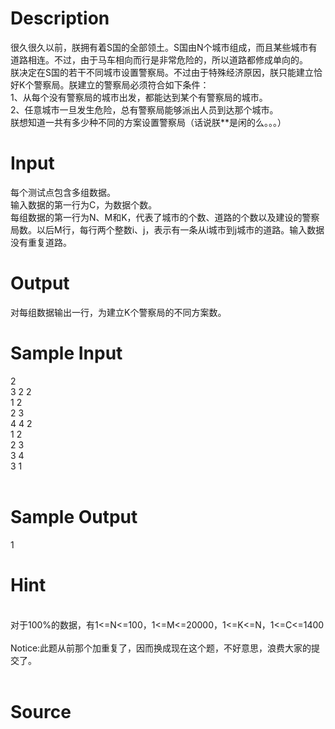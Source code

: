 
# Description

<div class="content"><div>
<div>很久很久以前，朕拥有着S国的全部领土。S国由N个城市组成，而且某些城市有道路相连。不过，由于马车相向而行是非常危险的，所以道路都修成单向的。</div>
<div></div>
<div>朕决定在S国的若干不同城市设置警察局。不过由于特殊经济原因，朕只能建立恰好K个警察局。朕建立的警察局必须符合如下条件：</div>
<div></div>
<div>1、从每个没有警察局的城市出发，都能达到某个有警察局的城市。</div>
<div></div>
<div>2、任意城市一旦发生危险，总有警察局能够派出人员到达那个城市。</div>
<div></div>
<div>朕想知道一共有多少种不同的方案设置警察局（话说朕**是闲的么。。。）</div>
<div></div>
</div>
<div></div>
<p></p></div>

# Input

<div class="content"><div>
<p class="MsoNormal" style="text-indent:21.0pt;mso-layout-grid-align:none;
text-autospace:none"></p>
<div>每个测试点包含多组数据。</div>
<div></div>
<div>输入数据的第一行为C，为数据个数。</div>
<div></div>
<div>每组数据的第一行为N、M和K，代表了城市的个数、道路的个数以及建设的警察局数。以后M行，每行两个整数i、j，表示有一条从i城市到j城市的道路。输入数据没有重复道路。</div>
</div>
<p></p></div>

# Output

<div class="content"><div></div>
<div>对每组数据输出一行，为建立K个警察局的不同方案数。</div>
<p></p></div>

# Sample Input

<div class="content"><span class="sampledata">2<br/>
3 2 2<br/>
1 2<br/>
2 3<br/>
4 4 2<br/>
1 2<br/>
2 3<br/>
3 4<br/>
3 1<br/>
<br/>
</span></div>

# Sample Output

<div class="content"><span class="sampledata">1<br/>
</span></div>

# Hint

<div class="content"><p></p><p></p><br/>
<div>对于100%的数据，有1&lt;=N&lt;=100，1&lt;=M&lt;=20000，1&lt;=K&lt;=N，1&lt;=C&lt;=1400</div><br/>
<div>Notice:此题从前那个加重复了，因而换成现在这个题，不好意思，浪费大家的提交了。</div><br/>
<p></p><p></p></div>

# Source

<div class="content"><p><a href="problemset.php?search="></a></p></div>

